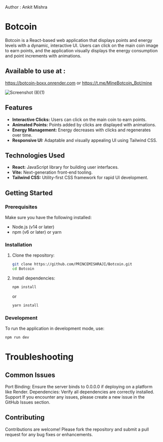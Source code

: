 Author : Ankit Mishra

# Botcoin

Botcoin is a React-based web application that displays points and energy levels with a dynamic, interactive UI. Users can click on the main coin image to earn points, and the application visually displays the energy consumption and point increments with animations.

## Available to use at : 
https://botcoin-boxx.onrender.com or https://t.me/MineBotcoin_Bot/mine

![Screenshot (8)(1)](https://github.com/PRINCEMISHRAJI/Botcoin/assets/50262987/da881cae-8e99-4e4c-a293-0e504859760c)

## Features

- **Interactive Clicks:** Users can click on the main coin to earn points.
- **Animated Points:** Points added by clicks are displayed with animations.
- **Energy Management:** Energy decreases with clicks and regenerates over time.
- **Responsive UI:** Adaptable and visually appealing UI using Tailwind CSS.

## Technologies Used

- **React:** JavaScript library for building user interfaces.
- **Vite:** Next-generation front-end tooling.
- **Tailwind CSS:** Utility-first CSS framework for rapid UI development.

## Getting Started

### Prerequisites

Make sure you have the following installed:

- Node.js (v14 or later)
- npm (v6 or later) or yarn

### Installation

1. Clone the repository:

    ```bash
    git clone https://github.com/PRINCEMISHRAJI/Botcoin.git
    cd Botcoin
    ```

2. Install dependencies:

    ```bash
    npm install
    ```
    or
    ```bash
    yarn install
    ```

### Development

To run the application in development mode, use:

```bash
npm run dev
```

#  Troubleshooting
## Common Issues
Port Binding: Ensure the server binds to 0.0.0.0 if deploying on a platform like Render.
Dependencies: Verify all dependencies are correctly installed.
Support
If you encounter any issues, please create a new issue in the GitHub Issues section.

## Contributing
Contributions are welcome! Please fork the repository and submit a pull request for any bug fixes or enhancements.
